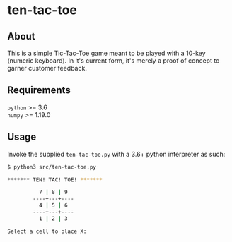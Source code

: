 # ten-tac-toe

## About 
This is a simple Tic-Tac-Toe game meant to be played with a 10-key (numeric keyboard). In it's current form, it's merely a proof of concept to garner customer feedback.

## Requirements 
`python` >= 3.6  
`numpy` >= 1.19.0  

## Usage
Invoke the supplied `ten-tac-toe.py` with a 3.6+ python interpreter as such:

```sh
$ python3 src/ten-tac-toe.py

******* TEN! TAC! TOE! *******

          7 | 8 | 9  
        ----+---+----
          4 | 5 | 6  
        ----+---+----
          1 | 2 | 3  

Select a cell to place X: 
```